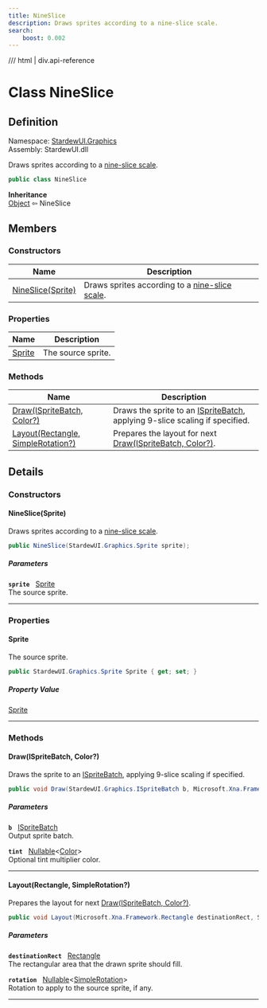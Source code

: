 ```yaml
---
title: NineSlice
description: Draws sprites according to a nine-slice scale.
search:
    boost: 0.002
---
```


<link rel="stylesheet" href="/StardewUI/stylesheets/reference.css" />

/// html | div.api-reference

# Class NineSlice

## Definition

<div class="api-definition" markdown>

Namespace: [StardewUI.Graphics](index.md)  
Assembly: StardewUI.dll  

</div>

Draws sprites according to a [nine-slice scale](https://en.wikipedia.org/wiki/9-slice_scaling).

```cs
public class NineSlice
```

**Inheritance**  
[Object](https://learn.microsoft.com/en-us/dotnet/api/system.object) ⇦ NineSlice

## Members

### Constructors

 | Name | Description |
| --- | --- |
| [NineSlice(Sprite)](#nineslicesprite) | Draws sprites according to a [nine-slice scale](https://en.wikipedia.org/wiki/9-slice_scaling). | 

### Properties

 | Name | Description |
| --- | --- |
| [Sprite](#sprite) | The source sprite. | 

### Methods

 | Name | Description |
| --- | --- |
| [Draw(ISpriteBatch, Color?)](#drawispritebatch-color) | Draws the sprite to an [ISpriteBatch](ispritebatch.md), applying 9-slice scaling if specified. | 
| [Layout(Rectangle, SimpleRotation?)](#layoutrectangle-simplerotation) | Prepares the layout for next [Draw(ISpriteBatch, Color?)](nineslice.md#drawispritebatch-color). | 

## Details

### Constructors

#### NineSlice(Sprite)

Draws sprites according to a [nine-slice scale](https://en.wikipedia.org/wiki/9-slice_scaling).

```cs
public NineSlice(StardewUI.Graphics.Sprite sprite);
```

##### Parameters

**`sprite`** &nbsp; [Sprite](sprite.md)  
The source sprite.

-----

### Properties

#### Sprite

The source sprite.

```cs
public StardewUI.Graphics.Sprite Sprite { get; set; }
```

##### Property Value

[Sprite](sprite.md)

-----

### Methods

#### Draw(ISpriteBatch, Color?)

Draws the sprite to an [ISpriteBatch](ispritebatch.md), applying 9-slice scaling if specified.

```cs
public void Draw(StardewUI.Graphics.ISpriteBatch b, Microsoft.Xna.Framework.Color? tint);
```

##### Parameters

**`b`** &nbsp; [ISpriteBatch](ispritebatch.md)  
Output sprite batch.

**`tint`** &nbsp; [Nullable](https://learn.microsoft.com/en-us/dotnet/api/system.nullable-1)<[Color](https://docs.monogame.net/api/Microsoft.Xna.Framework.Color.html)>  
Optional tint multiplier color.

-----

#### Layout(Rectangle, SimpleRotation?)

Prepares the layout for next [Draw(ISpriteBatch, Color?)](nineslice.md#drawispritebatch-color).

```cs
public void Layout(Microsoft.Xna.Framework.Rectangle destinationRect, StardewUI.Graphics.SimpleRotation? rotation);
```

##### Parameters

**`destinationRect`** &nbsp; [Rectangle](https://docs.monogame.net/api/Microsoft.Xna.Framework.Rectangle.html)  
The rectangular area that the drawn sprite should fill.

**`rotation`** &nbsp; [Nullable](https://learn.microsoft.com/en-us/dotnet/api/system.nullable-1)<[SimpleRotation](simplerotation.md)>  
Rotation to apply to the source sprite, if any.

-----


